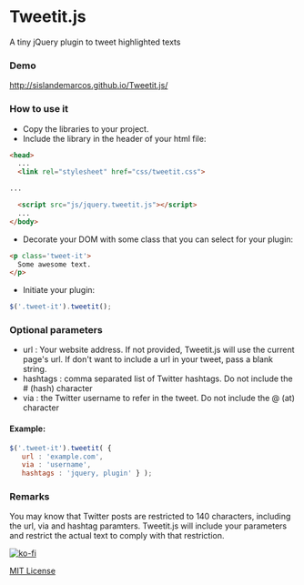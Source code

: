 # Tweetit.js
A tiny jQuery plugin to tweet highlighted texts

### Demo

http://sislandemarcos.github.io/Tweetit.js/

### How to use it

* Copy the libraries to your project.
* Include the library in the header of your html file:
```html
<head>
  ...
  <link rel="stylesheet" href="css/tweetit.css">

...

  <script src="js/jquery.tweetit.js"></script>
  ...
</body>
```
* Decorate your DOM with some class that you can select for your plugin:
```html
<p class='tweet-it'>
  Some awesome text.
</p>
```
* Initiate your plugin:
```javascript
$('.tweet-it').tweetit();
```

### Optional parameters
- url : Your website address. If not provided, Tweetit.js will use the current page's url. If don't want to include a url in your tweet, pass a blank string.
- hashtags : comma separated list of Twitter hashtags. Do not include the # (hash) character
- via : the Twitter username to refer in the tweet. Do not include the @ (at) character

#### Example:
```javascript
$('.tweet-it').tweetit( {
   url : 'example.com', 
   via : 'username', 
   hashtags : 'jquery, plugin' } );
```

### Remarks
You may know that Twitter posts are restricted to 140 characters, including the url, via and hashtag paramters. Tweetit.js will include your parameters and restrict the actual text to comply with that restriction.

[![ko-fi](https://www.ko-fi.com/img/githubbutton_sm.svg)](https://ko-fi.com/M4M2XMB9)

[MIT License](http://opensource.org/licenses/mit-license.php)
